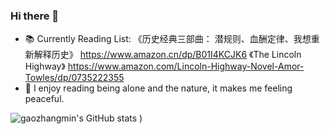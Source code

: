 ### Hi there 👋


- 📚 Currently Reading List: 《历史经典三部曲： 潜规则、血酬定律、我想重新解释历史》 https://www.amazon.cn/dp/B01I4KCJK6 《The Lincoln Highway》 https://www.amazon.com/Lincoln-Highway-Novel-Amor-Towles/dp/0735222355
- 🌴 I enjoy reading being alone and the nature, it makes me feeling peaceful.

![gaozhangmin's GitHub stats](https://github-readme-stats.vercel.app/api?username=gaozhangmin&count_private=true&theme=tokyonight&show_icons=true)
)
